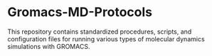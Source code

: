 # Gromacs-MD-Protocols
This repository contains standardized procedures, scripts, and configuration files for running various types of molecular dynamics simulations with GROMACS.
